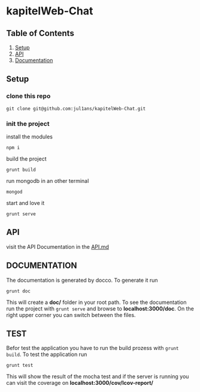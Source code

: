# kapitelWeb-Chat
## Table of Contents
1. [Setup](#setup)
2. [API](#api)
3. [Documentation](#documentation)

## Setup

### clone this repo
```
git clone git@github.com:jul1ans/kapitelWeb-Chat.git
```

### init the project

install the modules
```
npm i
```

build the project
```
grunt build
```

run mongodb in an other terminal
```
mongod
```

start and love it
```
grunt serve
```

## API

visit the API Documentation in the [API.md](https://github.com/jul1ans/kapitelWeb-Chat/blob/master/API.md)

## DOCUMENTATION

The documentation is generated by docco. To generate it run
```
grunt doc
```

This will create a **doc/** folder in your root path. To see the documentation run the project with 
`grunt serve` and browse to **localhost:3000/doc**. On the right upper corner you can switch between
the files.

## TEST
Befor test the application you have to run the build prozess with `grunt build`.
To test the application run
```
grunt test
```

This will show the result of the mocha test and if the server is running you can visit the coverage on
**localhost:3000/cov/lcov-report/**

